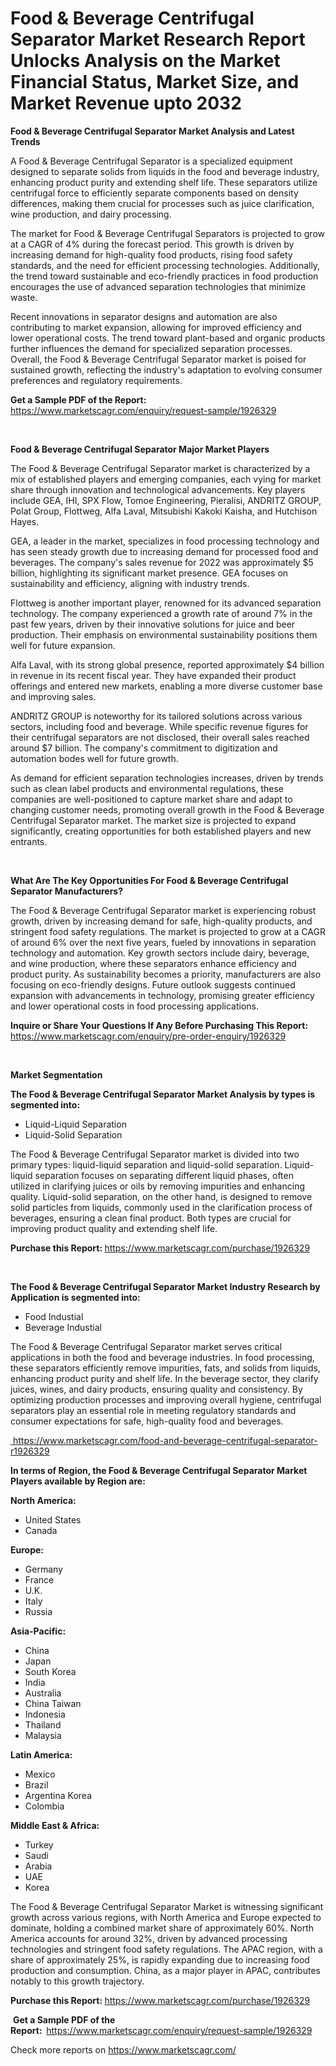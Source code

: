 <p><h1>Food & Beverage Centrifugal Separator Market Research Report Unlocks Analysis on the Market Financial Status, Market Size, and Market Revenue upto 2032</h1></p><p><strong>Food & Beverage Centrifugal Separator Market Analysis and Latest Trends</strong></p>
<p><p>A Food & Beverage Centrifugal Separator is a specialized equipment designed to separate solids from liquids in the food and beverage industry, enhancing product purity and extending shelf life. These separators utilize centrifugal force to efficiently separate components based on density differences, making them crucial for processes such as juice clarification, wine production, and dairy processing.</p><p>The market for Food & Beverage Centrifugal Separators is projected to grow at a CAGR of 4% during the forecast period. This growth is driven by increasing demand for high-quality food products, rising food safety standards, and the need for efficient processing technologies. Additionally, the trend toward sustainable and eco-friendly practices in food production encourages the use of advanced separation technologies that minimize waste.</p><p>Recent innovations in separator designs and automation are also contributing to market expansion, allowing for improved efficiency and lower operational costs. The trend toward plant-based and organic products further influences the demand for specialized separation processes. Overall, the Food & Beverage Centrifugal Separator market is poised for sustained growth, reflecting the industry's adaptation to evolving consumer preferences and regulatory requirements.</p></p>
<p><strong>Get a Sample PDF of the Report:&nbsp;</strong> <a href="https://www.marketscagr.com/enquiry/request-sample/1926329?utm_campaign=1889&utm_medium=2&utm_source=Github&utm_content=ia&utm_term=15012025&utm_id=food-beverage-centrifugal-separator">https://www.marketscagr.com/enquiry/request-sample/1926329</a></p>
<p>&nbsp;</p>
<p><strong>Food & Beverage Centrifugal Separator Major Market Players</strong></p>
<p><p>The Food & Beverage Centrifugal Separator market is characterized by a mix of established players and emerging companies, each vying for market share through innovation and technological advancements. Key players include GEA, IHI, SPX Flow, Tomoe Engineering, Pieralisi, ANDRITZ GROUP, Polat Group, Flottweg, Alfa Laval, Mitsubishi Kakoki Kaisha, and Hutchison Hayes.</p><p>GEA, a leader in the market, specializes in food processing technology and has seen steady growth due to increasing demand for processed food and beverages. The company's sales revenue for 2022 was approximately $5 billion, highlighting its significant market presence. GEA focuses on sustainability and efficiency, aligning with industry trends.</p><p>Flottweg is another important player, renowned for its advanced separation technology. The company experienced a growth rate of around 7% in the past few years, driven by their innovative solutions for juice and beer production. Their emphasis on environmental sustainability positions them well for future expansion.</p><p>Alfa Laval, with its strong global presence, reported approximately $4 billion in revenue in its recent fiscal year. They have expanded their product offerings and entered new markets, enabling a more diverse customer base and improving sales.</p><p>ANDRITZ GROUP is noteworthy for its tailored solutions across various sectors, including food and beverage. While specific revenue figures for their centrifugal separators are not disclosed, their overall sales reached around $7 billion. The company's commitment to digitization and automation bodes well for future growth.</p><p>As demand for efficient separation technologies increases, driven by trends such as clean label products and environmental regulations, these companies are well-positioned to capture market share and adapt to changing customer needs, promoting overall growth in the Food & Beverage Centrifugal Separator market. The market size is projected to expand significantly, creating opportunities for both established players and new entrants.</p></p>
<p>&nbsp;</p>
<p><strong>What Are The Key Opportunities For Food & Beverage Centrifugal Separator Manufacturers?</strong></p>
<p><p>The Food & Beverage Centrifugal Separator market is experiencing robust growth, driven by increasing demand for safe, high-quality products, and stringent food safety regulations. The market is projected to grow at a CAGR of around 6% over the next five years, fueled by innovations in separation technology and automation. Key growth sectors include dairy, beverage, and wine production, where these separators enhance efficiency and product purity. As sustainability becomes a priority, manufacturers are also focusing on eco-friendly designs. Future outlook suggests continued expansion with advancements in technology, promising greater efficiency and lower operational costs in food processing applications.</p></p>
<p><strong>Inquire or Share Your Questions If Any Before Purchasing This Report:</strong> <a href="https://www.marketscagr.com/enquiry/pre-order-enquiry/1926329?utm_campaign=1889&utm_medium=2&utm_source=Github&utm_content=ia&utm_term=15012025&utm_id=food-beverage-centrifugal-separator">https://www.marketscagr.com/enquiry/pre-order-enquiry/1926329</a></p>
<p>&nbsp;</p>
<p><strong>Market Segmentation</strong></p>
<p><strong>The Food & Beverage Centrifugal Separator Market Analysis by types is segmented into:</strong></p>
<p><ul><li>Liquid-Liquid Separation</li><li>Liquid-Solid Separation</li></ul></p>
<p><p>The Food & Beverage Centrifugal Separator market is divided into two primary types: liquid-liquid separation and liquid-solid separation. Liquid-liquid separation focuses on separating different liquid phases, often utilized in clarifying juices or oils by removing impurities and enhancing quality. Liquid-solid separation, on the other hand, is designed to remove solid particles from liquids, commonly used in the clarification process of beverages, ensuring a clean final product. Both types are crucial for improving product quality and extending shelf life.</p></p>
<p><strong>Purchase this Report:&nbsp;</strong><a href="https://www.marketscagr.com/purchase/1926329?utm_campaign=1889&utm_medium=2&utm_source=Github&utm_content=ia&utm_term=15012025&utm_id=food-beverage-centrifugal-separator">https://www.marketscagr.com/purchase/1926329</a></p>
<p>&nbsp;</p>
<p><strong>The Food & Beverage Centrifugal Separator Market Industry Research by Application is segmented into:</strong></p>
<p><ul><li>Food Industial</li><li>Beverage Industial</li></ul></p>
<p><p>The Food & Beverage Centrifugal Separator market serves critical applications in both the food and beverage industries. In food processing, these separators efficiently remove impurities, fats, and solids from liquids, enhancing product purity and shelf life. In the beverage sector, they clarify juices, wines, and dairy products, ensuring quality and consistency. By optimizing production processes and improving overall hygiene, centrifugal separators play an essential role in meeting regulatory standards and consumer expectations for safe, high-quality food and beverages.</p></p>
<p><a href="https://www.marketscagr.com/food-and-beverage-centrifugal-separator-r1926329?utm_campaign=1889&utm_medium=2&utm_source=Github&utm_content=ia&utm_term=15012025&utm_id=food-beverage-centrifugal-separator">&nbsp;https://www.marketscagr.com/food-and-beverage-centrifugal-separator-r1926329</a></p>
<p><strong>In terms of Region, the Food & Beverage Centrifugal Separator Market Players available by Region are:</strong></p>
<p>
    <p> <strong> North America: </strong>
        <ul>
            <li>United States</li>
            <li>Canada</li>
        </ul>
        </p> 
    <p> <strong> Europe: </strong>
        <ul>
            <li>Germany</li>
            <li>France</li>
            <li>U.K.</li>
            <li>Italy</li>
            <li>Russia</li>
        </ul>
        </p> 
    <p> <strong> Asia-Pacific: </strong>
        <ul>
            <li>China</li>
            <li>Japan</li>
            <li>South Korea</li>
            <li>India</li>
            <li>Australia</li>
            <li>China Taiwan</li>
            <li>Indonesia</li>
            <li>Thailand</li>
            <li>Malaysia</li>
        </ul>
        </p> 
    <p> <strong> Latin America: </strong>
        <ul>
            <li>Mexico</li>
            <li>Brazil</li>
            <li>Argentina Korea</li>
            <li>Colombia</li>
        </ul>
        </p> 
    <p> <strong> Middle East & Africa: </strong>
        <ul>
            <li>Turkey</li>
            <li>Saudi</li>
            <li>Arabia</li>
            <li>UAE</li>
            <li>Korea</li>
        </ul>
    </p>
    </p>
<p><p>The Food & Beverage Centrifugal Separator Market is witnessing significant growth across various regions, with North America and Europe expected to dominate, holding a combined market share of approximately 60%. North America accounts for around 32%, driven by advanced processing technologies and stringent food safety regulations. The APAC region, with a share of approximately 25%, is rapidly expanding due to increasing food production and consumption. China, as a major player in APAC, contributes notably to this growth trajectory.</p></p>
<p><strong>Purchase this Report: </strong><a href="https://www.marketscagr.com/purchase/1926329?utm_campaign=1889&utm_medium=2&utm_source=Github&utm_content=ia&utm_term=15012025&utm_id=food-beverage-centrifugal-separator">https://www.marketscagr.com/purchase/1926329</a></p>
<p>&nbsp;<strong>Get a Sample PDF of the Report:&nbsp;&nbsp;</strong><a href="https://www.marketscagr.com/enquiry/request-sample/1926329?utm_campaign=1889&utm_medium=2&utm_source=Github&utm_content=ia&utm_term=15012025&utm_id=food-beverage-centrifugal-separator">https://www.marketscagr.com/enquiry/request-sample/1926329</a></p>
<p><strong></strong></p>
<p>Check more reports on <a href="https://www.marketscagr.com/?utm_campaign=1889&utm_medium=2&utm_source=Github&utm_content=ia&utm_term=15012025&utm_id=food-beverage-centrifugal-separator">https://www.marketscagr.com/</a></p>